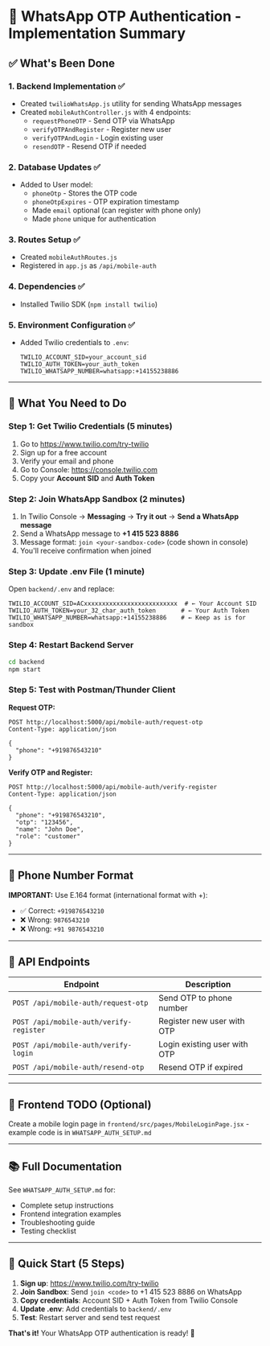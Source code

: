 # 📱 WhatsApp OTP Authentication - Implementation Summary

## ✅ What's Been Done

### 1. Backend Implementation ✅
- Created `twilioWhatsApp.js` utility for sending WhatsApp messages
- Created `mobileAuthController.js` with 4 endpoints:
  - `requestPhoneOTP` - Send OTP via WhatsApp
  - `verifyOTPAndRegister` - Register new user
  - `verifyOTPAndLogin` - Login existing user
  - `resendOTP` - Resend OTP if needed

### 2. Database Updates ✅
- Added to User model:
  - `phoneOtp` - Stores the OTP code
  - `phoneOtpExpires` - OTP expiration timestamp
  - Made `email` optional (can register with phone only)
  - Made `phone` unique for authentication

### 3. Routes Setup ✅
- Created `mobileAuthRoutes.js`
- Registered in `app.js` as `/api/mobile-auth`

### 4. Dependencies ✅
- Installed Twilio SDK (`npm install twilio`)

### 5. Environment Configuration ✅
- Added Twilio credentials to `.env`:
  ```env
  TWILIO_ACCOUNT_SID=your_account_sid
  TWILIO_AUTH_TOKEN=your_auth_token
  TWILIO_WHATSAPP_NUMBER=whatsapp:+14155238886
  ```

---

## 🔧 What You Need to Do

### Step 1: Get Twilio Credentials (5 minutes)
1. Go to https://www.twilio.com/try-twilio
2. Sign up for a free account
3. Verify your email and phone
4. Go to Console: https://console.twilio.com
5. Copy your **Account SID** and **Auth Token**

### Step 2: Join WhatsApp Sandbox (2 minutes)
1. In Twilio Console → **Messaging** → **Try it out** → **Send a WhatsApp message**
2. Send a WhatsApp message to **+1 415 523 8886**
3. Message format: `join <your-sandbox-code>` (code shown in console)
4. You'll receive confirmation when joined

### Step 3: Update .env File (1 minute)
Open `backend/.env` and replace:
```env
TWILIO_ACCOUNT_SID=ACxxxxxxxxxxxxxxxxxxxxxxxxxx  # ← Your Account SID
TWILIO_AUTH_TOKEN=your_32_char_auth_token       # ← Your Auth Token
TWILIO_WHATSAPP_NUMBER=whatsapp:+14155238886    # ← Keep as is for sandbox
```

### Step 4: Restart Backend Server
```bash
cd backend
npm start
```

### Step 5: Test with Postman/Thunder Client

**Request OTP:**
```http
POST http://localhost:5000/api/mobile-auth/request-otp
Content-Type: application/json

{
  "phone": "+919876543210"
}
```

**Verify OTP and Register:**
```http
POST http://localhost:5000/api/mobile-auth/verify-register
Content-Type: application/json

{
  "phone": "+919876543210",
  "otp": "123456",
  "name": "John Doe",
  "role": "customer"
}
```

---

## 📱 Phone Number Format

**IMPORTANT:** Use E.164 format (international format with +):
- ✅ Correct: `+919876543210`
- ❌ Wrong: `9876543210`
- ❌ Wrong: `+91 9876543210`

---

## 🎯 API Endpoints

| Endpoint | Description |
|----------|-------------|
| `POST /api/mobile-auth/request-otp` | Send OTP to phone number |
| `POST /api/mobile-auth/verify-register` | Register new user with OTP |
| `POST /api/mobile-auth/verify-login` | Login existing user with OTP |
| `POST /api/mobile-auth/resend-otp` | Resend OTP if expired |

---

## 🎨 Frontend TODO (Optional)

Create a mobile login page in `frontend/src/pages/MobileLoginPage.jsx` - example code is in `WHATSAPP_AUTH_SETUP.md`

---

## 📚 Full Documentation

See `WHATSAPP_AUTH_SETUP.md` for:
- Complete setup instructions
- Frontend integration examples
- Troubleshooting guide
- Testing checklist

---

## 🚀 Quick Start (5 Steps)

1. **Sign up**: https://www.twilio.com/try-twilio
2. **Join Sandbox**: Send `join <code>` to +1 415 523 8886 on WhatsApp
3. **Copy credentials**: Account SID + Auth Token from Twilio Console
4. **Update .env**: Add credentials to `backend/.env`
5. **Test**: Restart server and send test request

**That's it!** Your WhatsApp OTP authentication is ready! 🎉

